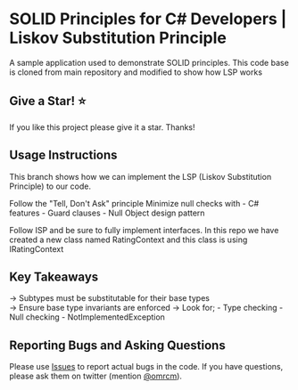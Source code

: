 # SOLID Principles for C# Developers | Liskov Substitution Principle

A sample application used to demonstrate SOLID principles. This code base is cloned from main repository and
modified to show how LSP works

## Give a Star! :star:
If you like this project please give it a star. Thanks!

## Usage Instructions

This branch shows how we can implement the LSP (Liskov Substitution Principle) to our code.

Follow the "Tell, Don't Ask" principle
Minimize null checks with
    - C# features
    - Guard clauses
    - Null Object design pattern

Follow ISP and be sure to fully implement interfaces. In this repo we have created a new class named RatingContext and this class
is using IRatingContext

## Key Takeaways

-> Subtypes must be substitutable for their base types<br/>
-> Ensure base type invariants are enforced
-> Look for;
    - Type checking
    - Null checking
    - NotImplementedException

## Reporting Bugs and Asking Questions

Please use [Issues](https://github.com/omrcm/SolidPrinciples/issues) to report actual bugs in the code. If you have questions, please ask them on twitter (mention [@omrcm](https://twitter.com/omrcm)).

